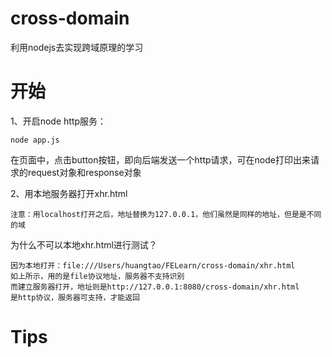 # cross-domain
利用nodejs去实现跨域原理的学习

# 开始

1、开启node http服务：

    node app.js

在页面中，点击button按钮，即向后端发送一个http请求，可在node打印出来请求的request对象和response对象

2、用本地服务器打开xhr.html
    
    注意：用localhost打开之后，地址替换为127.0.0.1，他们虽然是同样的地址，但是是不同的域

为什么不可以本地xhr.html进行测试？
    
    因为本地打开：file:///Users/huangtao/FELearn/cross-domain/xhr.html
    如上所示，用的是file协议地址，服务器不支持识别
    而建立服务器打开，地址则是http://127.0.0.1:8080/cross-domain/xhr.html
    是http协议，服务器可支持，才能返回


# Tips

